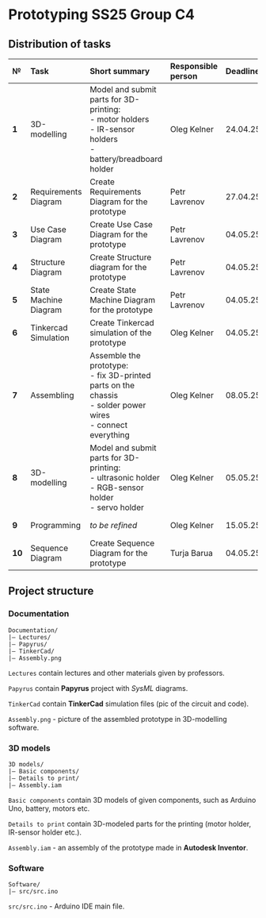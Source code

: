# Prototyping SS25 Group C4

## Distribution of tasks

| №      | Task                  | Short summary                                                                                                           | Responsible person | Deadline |        Status         |
|:-------|:----------------------|:------------------------------------------------------------------------------------------------------------------------|:-------------------|:---------|:---------------------:|
| **1**  | 3D-modelling          | Model and submit parts for 3D-printing: <br/> - motor holders<br/> - IR-sensor holders<br/> - battery/breadboard holder | Oleg Kelner        | 24.04.25 |        *Done*         |
| **2**  | Requirements Diagram  | Create Requirements Diagram for the prototype                                                                           | Petr Lavrenov      | 27.04.25 | *Done, to be refined* |
| **3**  | Use Case Diagram      | Create Use Case Diagram for the prototype                                                                               | Petr Lavrenov      | 04.05.25 |        *Done*         |
| **4**  | Structure Diagram     | Create Structure diagram for the prototype                                                                              | Petr Lavrenov      | 04.05.25 |        *Done*         |
| **5**  | State Machine Diagram | Create State Machine Diagram for the prototype                                                                          | Petr Lavrenov      | 04.05.25 | *Done, to be refined* |
| **6**  | Tinkercad Simulation  | Create Tinkercad simulation of the prototype                                                                            | Oleg Kelner        | 04.05.25 |        *Done*         |
| **7**  | Assembling            | Assemble the prototype: <br/> - fix 3D-printed parts on the chassis<br/> - solder power wires<br/> - connect everything | Oleg Kelner        | 08.05.25 |     *Almost done*     |
| **8**  | 3D-modelling          | Model and submit parts for 3D-printing: <br/> - ultrasonic holder<br/> - RGB-sensor holder<br/> - servo holder          | Oleg Kelner        | 05.05.25 |     *Not started*     |
| **9**  | Programming           | *to be refined*                                                                                                         | Oleg Kelner        | 15.05.25 |     *Not started*     |
| **10** | Sequence Diagram      | Create Sequence Diagram for the prototype                                                                               | Turja Barua        | 04.05.25 |     *Not started*     |

## Project structure

### Documentation

```
Documentation/
|— Lectures/
|— Papyrus/
|— TinkerCad/
|— Assembly.png
```

`Lectures` contain lectures and other materials given by professors.

`Papyrus` contain **Papyrus** project with *SysML* diagrams.

`TinkerCad` contain **TinkerCad** simulation files (pic of the circuit and code).

`Assembly.png` - picture of the assembled prototype in 3D-modelling software.

### 3D models

```
3D models/
|— Basic components/
|— Details to print/
|— Assembly.iam 
```

`Basic components` contain 3D models of given components, such as Arduino Uno, battery, motors etc.

`Details to print` contain 3D-modeled parts for the printing (motor holder, IR-sensor holder etc.).

`Assembly.iam` - an assembly of the prototype made in **Autodesk Inventor**.

### Software

```
Software/
|— src/src.ino
```

`src/src.ino` - Arduino IDE main file.
